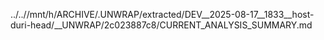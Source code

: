 ../..//mnt/h/ARCHIVE/.UNWRAP/extracted/DEV__2025-08-17__1833__host-duri-head/__UNWRAP/2c023887c8/CURRENT_ANALYSIS_SUMMARY.md